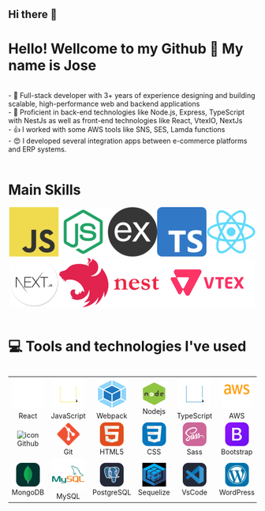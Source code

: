 ## Hi there 👋

# Hello! Wellcome to my Github 👋 My name is Jose #
<div >
<br/>
- 🔭 Full-stack developer with 3+ years of experience designing and building scalable, high-performance web and backend applications<br/>
- 🌱 Proficient in back-end technologies like Node.js, Express, TypeScript with NestJs as well as front-end technologies like React, VtexIO, NextJs<br/>
- 👍 I worked with some AWS tools like SNS, SES, Lamda functions<br/>
- 😍 I developed several integration apps between e-commerce platforms and ERP systems.
</div>

<br/>

# Main Skills #
<div style="display: flex; justify-content: center; flex-wrap: wrap; text-align: center;">
<a href="https://developer.mozilla.org/es/docs/Web/JavaScript"><img src="./assets/JavaScript-logo.png" alt="javascript" height="100" title="JavaScript documentation"></a>
<a href="https://nodejs.org/en"><img src="./assets/node.svg" alt="node" height="100" title="Node reference"></a>
<a href="https://expressjs.com/es/"><img src="./assets/express.png" alt="express" height="100" title="Express reference"></a>
<a href="https://www.typescriptlang.org/"><img src="./assets/Typescript_logo_2020.svg.png" alt="typescript" height="100" title="Typescript documentation"></a>
<a href="https://react.dev/"><img src="./assets/React.svg" alt="react" height="100" title="React documentation"></a>
<a href="https://nextjs.org/"><img src="./assets/next logo.png" alt="next" height="100" title="Next documentation"></a>
<a href="https://nestjs.com/"><img src="./assets/nestjs.png" alt="nest" height="100" title="Nestjs documentation"></a>
<a href="https://help.vtex.com/es"><img src="./assets/vtex-logo.png" alt="vtex" height="100" title="Vtex documentation"></a>
</div>
<br/>

# 💻 Tools and technologies I've used

<div style="display: flex; align-items: flex-start; align: center">
<table align="center">
  <tr>
    <td align="center" width="96">
        <img src="./assets/tools/react-icon.svg" alt="icon" width="65" height="65" />
      <br>React
    </td>
    <td align="center" width="96">
        <img src="./assets/tools/js-icon.svg" alt="icon" width="65" height="65" />
      <br>JavaScript
    </td>
    <td align="center" width="96">
        <img src="./assets/tools/webpack-icon.svg" alt="icon" width="65" height="65" />
      <br>Webpack
    </td>
     <td align="center" width="96">
        <img src="./assets/tools/node-gif.gif" width="48" height="48" alt="Nodejs" />
      <br>Nodejs
      </td>
    <td align="center" width="96">
        <img src="./assets/tools/ts-icon.svg" alt="icon" width="65" height="65" />
      <br>TypeScript
    </td>
    <td align="center" width="96">
        <img src="./assets/tools/aws-icon.svg" alt="icon" width="65" height="65" />
      <br>AWS
    </td>
    <td align="center" width="96">
        <img src="./assets/tools/vite.png" width="48" height="48" alt="Vite" />
      <br>Vite
    </td>
  </tr>
  <tr>
    <td align="center" width="96">
        <img src="https://media.giphy.com/media/du3J3cXyzhj75IOgvA/giphy.gif?cid=790b7611aknhyazgf15yymw3tlx1vmn3u97jdwvky77qyzv4&ep=v1_gifs_search&rid=giphy.gif&ct=g" alt="icon" width="65" height="65" />
      <br>Github
    </td>
    <td align="center" width="96"> 
        <img src="./assets/tools/git.png" width="48" height="48" alt="Git" />
      <br>Git
    </td>
    <td align="center"  width="96">
        <img src="./assets/tools/html.svg" width="48" height="48" alt="HTML5" />
      <br>HTML5
    </td>
    <td align="center" width="96">
        <img src="./assets/tools/css.svg" width="48" height="48" alt="css" />
      <br>CSS
    </td>
    <td align="center" width="96">
        <img src="./assets/tools/sass.svg" width="48" height="48" alt="Sass" />
      <br>Sass
    </td>
    <td align="center"  width="96">
        <img src="./assets/tools/bootstrap.svg" width="48" height="48" alt="bootstrap" />
      <br>Bootstrap
    </td>
    <td align="center" width="96">
        <img src="./assets/tools/taildwind.svg" width="48" height="48" alt="tailwind" />
      <br>Tailwind
    </td>
  </tr>
 <tr>
      <td align="center" width="96">
        <img src="./assets/tools/mongo.svg" width="48" height="48" alt="MongoDB" />
      <br>MongoDB
    </td>
      <td align="center" width="96">
        <img src="./assets/tools/mysql-icon.svg" alt="icon" width="65" height="65" />
      <br>MySQL
    </td> 
    <td align="center" width="96">
        <img src="./assets/tools/icon-postgress.svg" width="48" height="48" alt="PostgreSQL" />
      <br>PostgreSQL
    </td>
      </td>
    <td align="center" width="96">
        <img src="./assets/tools/sequelize-1.jpg" width="48" height="48" alt="Sequelize" />
      <br>Sequelize
    </td>
    <td align="center" width="96">
        <img src="./assets/tools/vscode.svg" width="48" height="48" alt="VsCode" />
      <br>VsCode
    </td>
              <td align="center" width="96">
        <img src="./assets/tools/wordpress.svg" width="48" height="48" alt="WordPress" />
      <br>WordPress
    </td>
    <td align="center" width="96">
        <img src="./assets/tools/vue.gif" width="48" height="48" alt="Vue" />
      <br>Vue
    </td>
 </tr>
</table>
<br><br>
</div>


<!-- # Private Projects I've Worked On

## Trademarktoday Business Website
<a href="https://github.com/seniorcoder72/trademarktoday-nextjs" target="_blank">![Trademarktoday Screenshot 1](./assets/JavaScript-logo.png)</a>
<a href="https://github.com/seniorcoder72/trademarktoday-nextjs" target="_blank">![Trademarktoday Screenshot 2](https://github.com/LouisWinkler/trademarktoday-nextjs/blob/master/public/02.png?raw=true)</a>

## InvestFarmLand Business Website
<a href="https://github.com/seniorcoder72/invest-farm" target="_blank">![InvestFarm Logo 1](https://github.com/seniorcoder72/invest-farm/blob/master/public/logo1.png?raw=true)</a>
<a href="https://github.com/seniorcoder72/invest-farm" target="_blank">![InvestFarm Logo 2](https://github.com/seniorcoder72/invest-farm/blob/master/public/logo2.png?raw=true)</a>

## Google Map API Delivery Site
<a href="https://github.com/seniorcoder72/Google-Map-API" target="_blank">![Google Map API Frontend Screenshot 1](https://github.com/StevenHocking/Google-Map-API/blob/master/refs/Frontend-1.png?raw=true)</a>
<a href="https://github.com/seniorcoder72/Google-Map-API" target="_blank">![Google Map API Frontend Screenshot 2](https://github.com/StevenHocking/Google-Map-API/blob/master/refs/Frontend-2.png?raw=true)</a>

## Social Media Posting Website (Like Twitter)
<a href="https://github.com/seniorcoder72/dynamic-post-nextjs" target="_blank">![Dynamic Post Next.js Screenshot 1](https://github-production-user-asset-6210df.s3.amazonaws.com/132613676/261828317-621bc937-a2a7-461c-aa42-e59d0a60839f.png)</a>
<a href="https://github.com/seniorcoder72/dynamic-post-nextjs" target="_blank">![Dynamic Post Next.js Screenshot 2](https://github-production-user-asset-6210df.s3.amazonaws.com/132613676/261828265-89363f4b-19b1-484d-b597-961bcc14efdf.png)</a>
<a href="https://github.com/seniorcoder72/dynamic-post-nextjs" target="_blank">![Dynamic Post Next.js Screenshot 3](https://user-images.githubusercontent.com/132613676/260521935-fb82809d-2a4d-4d7c-92cb-ae338b260544.png?raw=true)</a>

## Freelancer Account Creating Bot
<a href="https://github.com/seniorcoder72/freelancer-create-account-bot" target="_blank">![Freelancer Create Account Bot](https://user-images.githubusercontent.com/132613676/261790892-e62c9b6b-4b1f-491d-b894-201263ffd8a0.gif?raw=true)</a>

## Theme & Dashboard (Kanban)
<a href="https://github.com/seniorcoder72/Kanban-React" target="_blank">![Kanban React Screenshot](https://raw.githubusercontent.com/seniorcoder72/Kanban-React/master/img/img1.jpg?raw=true)</a> -->

